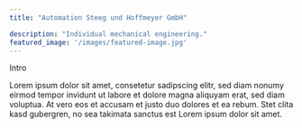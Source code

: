 ```yaml
---
title: "Automation Steeg und Hoffmeyer GmbH"

description: "Individual mechanical engineering."
featured_image: '/images/featured-image.jpg'
---
```


Intro

Lorem ipsum dolor sit amet, consetetur sadipscing elitr, sed diam nonumy eirmod tempor invidunt ut labore et dolore magna aliquyam erat, sed diam voluptua. At vero eos et accusam et justo duo dolores et ea rebum. Stet clita kasd gubergren, no sea takimata sanctus est Lorem ipsum dolor sit amet.